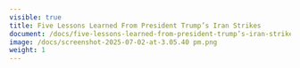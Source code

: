 ```yaml
---
visible: true
title: Five Lessons Learned From President Trump’s Iran Strikes
document: /docs/five-lessons-learned-from-president-trump’s-iran-strikes.pdf
image: /docs/screenshot-2025-07-02-at-3.05.40 pm.png
weight: 1
---
```

